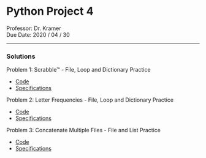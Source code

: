 # Python Project 4

Professor: Dr. Kramer \
Due Date: 2020 / 04 / 30

---

### Solutions

Problem 1: Scrabble™ - File, Loop and Dictionary Practice 

- [Code](badrchoubai_02_04__01.py)
- [Specifications](problem_one/problem_one.specs.md)

Problem 2: Letter Frequencies - File, Loop and Dictionary Practice 

- [Code](badrchoubai_02_04__02.py)
- [Specifications](problem_two/problem_two.specs.md)

Problem 3: Concatenate Multiple Files - File and List Practice

- [Code](badrchoubai_02_04__03.py)
- [Specifications](problem_three/problem_three.specs.md)
